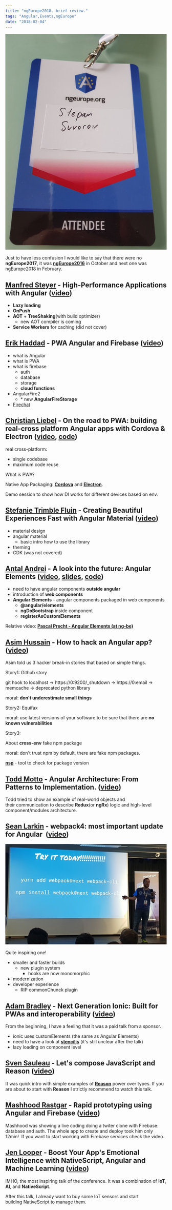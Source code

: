 ```yaml
---
title: "ngEurope2018. brief review."
tags: "Angular,Events,ngEurope"
date: "2018-02-04"
---
```


![](images/2018-02-04-15.49.03.jpg)

Just to have less confusion I would like to say that there were no **ngEurope2017**, it was [**ngEurope2016**](https://stepansuvorov.com/blog/2016/10/ngeurope-2016-brief-review/) in October and next one was ngEurope2018 in February.

## [Manfred Steyer](https://twitter.com/ManfredSteyer) - High-Performance Applications with Angular ([video](https://www.youtube.com/watch?v=oOnKcPpqOxs))

- **Lazy loading**
- **OnPush**
- **AOT** + **TreeShaking**(with build optimizer)
    - new AOT compiler is coming
- **Service Workers** for caching (did not cover)

## [Erik Haddad](https://twitter.com/erikhaddad) - PWA Angular and Firebase ([video](https://www.youtube.com/watch?v=aTMTjusHv9o))

- what is Angular
- what is PWA
- what is firebase
    - auth
    - database
    - storage
    - **cloud functions**
- AngularFire2
    - \* new **AngularFireStorage**
- [Firechat](https://firechat.social/messages/room/STv3iJ4SEVx1A6Fkx58O)

## [Christian Liebel](https://twitter.com/chris_liebel) - On the road to PWA: building real-cross platform Angular apps with Cordova & Electron ([video](https://www.youtube.com/watch?v=OcC-RJ1-joo), [code](https://github.com/thinktecture/ngeurope-2018-xplatform))

real cross-platform:

- single codebase
- maximum code reuse

What is PWA?

Native App Packaging: **[Cordova](https://cordova.apache.org/)** and **[Electron](https://electronjs.org/)**.

Demo session to show how DI works for different devices based on env.

## [Stefanie Trimble Fluin](https://twitter.com/stefaniefluin) - Creating Beautiful Experiences Fast with Angular Material ([video](https://www.youtube.com/watch?v=g9zuLHHT2Z4&t=3s))

- material design
- angular material
    - basic intro how to use the library
- theming
- CDK (was not covered)

## [Antal Andrei](https://twitter.com/andrei_antal) - A look into the future: Angular Elements ([video](https://www.youtube.com/watch?v=-pS8M_RBf84), [slides](https://slides.com/andreiantal/ng-europe_angular-elements), [code](https://github.com/andrei-antal/AngularElementsDemo))

- need to have angular components **outside angular**
- introduction of **web components**
- **Angular Elements** - angular components packaged in web components
    - **@angular/elements**
    - **ngDoBootstrap** inside component
    - **registerAsCustomElements**

Relative video: **[Pascal Precht - Angular Elements (at ng-be)](https://www.youtube.com/watch?v=Hi2lRWUDuHA)**

## [Asim Hussain](https://twitter.com/jawache) - How to hack an Angular app? ([video](https://www.youtube.com/watch?v=2WhlK-GXQLM))

Asim told us 3 hacker break-in stories that based on simple things.

Story1: Github story

git hook to localhost -> https://0:9200/\_shutdown -> https://0:email -> memcache -> deprecated python library

moral: **don't underestimate small things**

Story2: Equifax

moral: use latest versions of your software to be sure that there are **no known vulnerabilities**

Story3:

About **cross-env** fake npm package

moral: don't trust npm by default, there are fake npm packages.

[**nsp**](https://www.npmjs.com/package/nsp) - tool to check for package version

## [Todd Motto](https://twitter.com/toddmotto) - Angular Architecture: From Patterns to Implementation. ([video](https://www.youtube.com/watch?v=CbZ14jSrFZs))

Todd tried to show an example of real-world objects and their communication to describe **Redux**(or **ngRx**) logic and high-level component/modules architecture.

## [Sean Larkin](https://twitter.com/thelarkinn) - webpack4: most important update for Angular  ([video](https://www.youtube.com/watch?v=NbJonysf45Q))

![](images/2018-02-02-15.57.19.jpg)

Quite inspiring one!

- smaller and faster builds
    - new plugin system
        - hooks are now monomorphic
- modernization
- developer experience
    - RIP commonChunck plugin

## [Adam Bradley](https://twitter.com/adamdbradley) - Next Generation Ionic: Built for PWAs and interoperability ([video](https://www.youtube.com/watch?v=v15N8Ztp6Hs))

From the beginning, I have a feeling that it was a paid talk from a sponsor.

- ionic uses customElements (the same as Angular Elements)
- need to have a look at **[stenciljs](https://stenciljs.com/)** (it's still unclear after the talk)
- lazy loading on component level

## [Sven Sauleau](https://twitter.com/svensauleau) - Let's compose JavaScript and Reason ([video](https://www.youtube.com/watch?v=wN2gKbZl9I4))

It was quick intro with simple examples of [**Reason**](https://reasonml.github.io/) power over types. If you are about to start with **Reason** I strictly recommend to watch this talk.

## [Mashhood Rastgar](https://twitter.com/mashhoodr) - Rapid prototyping using Angular and Firebase ([video](https://www.youtube.com/watch?v=9ienVyg2Vnk))

Mashhood was showing a live coding doing a twiter clone with Firebase: database and auth. The whole app to create and deploy took him only 12min!  If you want to start working with Firebase services check the video.

## [Jen Looper](https://twitter.com/jenlooper) - Boost Your App's Emotional Intelligence with NativeScript, Angular and Machine Learning ([video](https://www.youtube.com/watch?v=We-yohLeSUY))

IMHO, the most inspiring talk of the conference. It was a combination of **IoT**, **AI**, and **NativeScript**.

After this talk, I already want to buy some IoT sensors and start building NativeScript to manage them.
